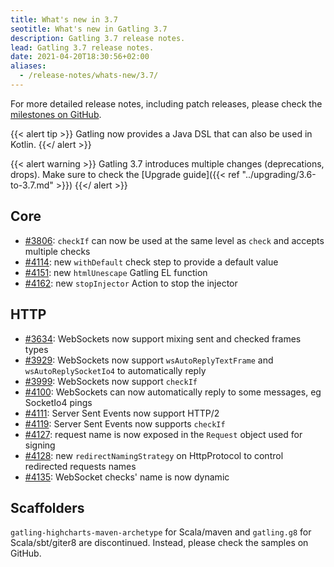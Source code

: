 ```yaml
---
title: What's new in 3.7
seotitle: What's new in Gatling 3.7
description: Gatling 3.7 release notes.
lead: Gatling 3.7 release notes.
date: 2021-04-20T18:30:56+02:00
aliases:
  - /release-notes/whats-new/3.7/
---
```


For more detailed release notes, including patch releases, please check the [milestones on GitHub](https://github.com/gatling/gatling/milestones?state=closed).

{{< alert tip >}}
Gatling now provides a Java DSL that can also be used in Kotlin.
{{</ alert >}}

{{< alert warning >}}
Gatling 3.7 introduces multiple changes (deprecations, drops). Make sure to check the [Upgrade guide]({{< ref "../upgrading/3.6-to-3.7.md" >}})
{{</ alert >}}

## Core

* [#3806](https://github.com/gatling/gatling/issues/3806): `checkIf` can now be used at the same level as `check` and accepts multiple checks
* [#4114](https://github.com/gatling/gatling/issues/4114): new `withDefault` check step to provide a default value
* [#4151](https://github.com/gatling/gatling/issues/4151): new `htmlUnescape` Gatling EL function
* [#4162](https://github.com/gatling/gatling/issues/4162): new `stopInjector` Action to stop the injector

## HTTP

* [#3634](https://github.com/gatling/gatling/issues/3634): WebSockets now support mixing sent and checked frames types
* [#3929](https://github.com/gatling/gatling/issues/3929): WebSockets now support `wsAutoReplyTextFrame` and `wsAutoReplySocketIo4` to automatically reply
* [#3999](https://github.com/gatling/gatling/issues/3999): WebSockets now support `checkIf`
* [#4100](https://github.com/gatling/gatling/pull/4100): WebSockets can now automatically reply to some messages, eg SocketIo4 pings
* [#4111](https://github.com/gatling/gatling/issues/4111): Server Sent Events now support HTTP/2
* [#4119](https://github.com/gatling/gatling/issues/4119): Server Sent Events now supports `checkIf`
* [#4127](https://github.com/gatling/gatling/issues/4127): request name is now exposed in the `Request` object used for signing
* [#4128](https://github.com/gatling/gatling/issues/4128): new `redirectNamingStrategy` on HttpProtocol to control redirected requests names
* [#4135](https://github.com/gatling/gatling/issues/4135): WebSocket checks' name is now dynamic



## Scaffolders

`gatling-highcharts-maven-archetype` for Scala/maven and `gatling.g8` for Scala/sbt/giter8 are discontinued. Instead, please check the samples on GitHub.
